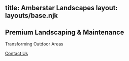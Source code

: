 title: Amberstar Landscapes
layout: layouts/base.njk
---
<section id="home" class="bg-cover bg-center min-h-[50vh] flex items-center justify-center bg-black bg-opacity-50" style="background-image: url('/public/uploads/hero.jpg')">
  <div class="text-center text-white px-4 py-8">
    <h1 class="text-4xl md:text-5xl font-bold mb-4">Premium Landscaping & Maintenance</h1>
    <p class="text-lg mb-6">Transforming Outdoor Areas</p>
    <a href="#contact" class="bg-green-600 text-white px-6 py-3 rounded hover:bg-green-700">Contact Us</a>
  </div>
</section>
